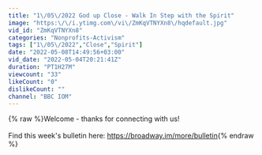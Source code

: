 ```yaml
---
title: "1\/05\/2022 God up Close - Walk In Step with the Spirit"
image: "https:\/\/i.ytimg.com\/vi\/ZmKqVTNYXn8\/hqdefault.jpg"
vid_id: "ZmKqVTNYXn8"
categories: "Nonprofits-Activism"
tags: ["1\/05\/2022","Close","Spirit"]
date: "2022-05-08T14:49:56+03:00"
vid_date: "2022-05-04T20:21:41Z"
duration: "PT1H27M"
viewcount: "33"
likeCount: "0"
dislikeCount: ""
channel: "BBC IOM"
---
```

{% raw %}Welcome - thanks for connecting with us!<br /><br />Find this week's bulletin here: <a rel="nofollow" target="blank" href="https://broadway.im/more/bulletin">https://broadway.im/more/bulletin</a>{% endraw %}
